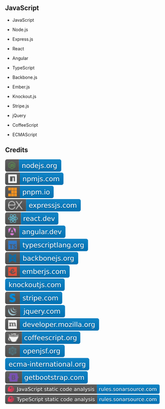 JavaScript
----------

- JavaScript

- Node.js

- Express.js

- React

- Angular

- TypeScript

- Backbone.js

- Ember.js

- Knockout.js

- Stripe.js

- jQuery

- CoffeeScript

- ECMAScript

Credits
-------
[![image](
Credits/nodejs.org.svg?raw=true)](https://nodejs.org/)  
[![image](
Credits/npmjs.com.svg?raw=true)](https://npmjs.com/)  
[![image](
Credits/pnpm.io.svg?raw=true)](https://pnpm.io/)  
[![image](
Credits/expressjs.com.svg?raw=true)](https://expressjs.com/)  
[![image](
Credits/react.dev.svg?raw=true)](https://react.dev/)  
[![image](
Credits/angular.dev.svg?raw=true)](https://angular.dev/)  
[![image](
Credits/typescriptlang.org.svg?raw=true)](https://typescriptlang.org/)  
[![image](
Credits/backbonejs.org.svg?raw=true)](https://backbonejs.org/)  
[![image](
Credits/emberjs.com.svg?raw=true)](https://emberjs.com/)  
[![image](
Credits/knockoutjs.com.svg?raw=true)](https://knockoutjs.com/)  
[![image](
Credits/stripe.com.svg?raw=true)](https://stripe.com/)  
[![image](
Credits/jquery.com.svg?raw=true)](https://jquery.com/)  
[![image](
Credits/developer.mozilla.org.svg?raw=true)](https://developer.mozilla.org/)  
[![image](
Credits/coffeescript.org.svg?raw=true)](https://coffeescript.org/)    
[![image](
Credits/openjsf.org.svg?raw=true)](https://openjsf.org/)    
[![image](
Credits/ecma-international.org.svg?raw=true)](https://ecma-international.org/)  
[![image](
Credits/getbootstrap.com.svg?raw=true)](https://getbootstrap.com/)  
[![image](
Credits/JavaScript-static-code-analysis-rules.sonarsource.com.svg?raw=true)](https://rules.sonarsource.com/javascript/)  
[![image](
Credits/TypeScript-static-code-analysis-rules.sonarsource.com.svg?raw=true)](https://rules.sonarsource.com/typescript/)